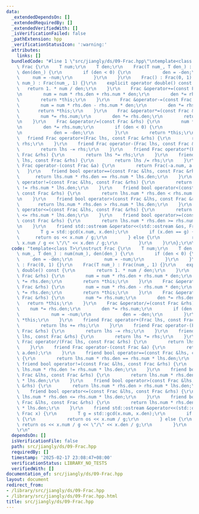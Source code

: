 ```yaml
---
data:
  _extendedDependsOn: []
  _extendedRequiredBy: []
  _extendedVerifiedWith: []
  _isVerificationFailed: false
  _pathExtension: hpp
  _verificationStatusIcon: ':warning:'
  attributes:
    links: []
  bundledCode: "#line 1 \"src/jiangly/ds/09-Frac.hpp\"\ntemplate<class T>\r\nstruct\
    \ Frac {\r\n    T num;\r\n    T den;\r\n    Frac(T num_, T den_) : num(num_),\
    \ den(den_) {\r\n        if (den < 0) {\r\n            den = -den;\r\n       \
    \     num = -num;\r\n        }\r\n    }\r\n    Frac() : Frac(0, 1) {}\r\n    Frac(T\
    \ num_) : Frac(num_, 1) {}\r\n    explicit operator double() const {\r\n     \
    \   return 1. * num / den;\r\n    }\r\n    Frac &operator+=(const Frac &rhs) {\r\
    \n        num = num * rhs.den + rhs.num * den;\r\n        den *= rhs.den;\r\n\
    \        return *this;\r\n    }\r\n    Frac &operator-=(const Frac &rhs) {\r\n\
    \        num = num * rhs.den - rhs.num * den;\r\n        den *= rhs.den;\r\n \
    \       return *this;\r\n    }\r\n    Frac &operator*=(const Frac &rhs) {\r\n\
    \        num *= rhs.num;\r\n        den *= rhs.den;\r\n        return *this;\r\
    \n    }\r\n    Frac &operator/=(const Frac &rhs) {\r\n        num *= rhs.den;\r\
    \n        den *= rhs.num;\r\n        if (den < 0) {\r\n            num = -num;\r\
    \n            den = -den;\r\n        }\r\n        return *this;\r\n    }\r\n \
    \   friend Frac operator+(Frac lhs, const Frac &rhs) {\r\n        return lhs +=\
    \ rhs;\r\n    }\r\n    friend Frac operator-(Frac lhs, const Frac &rhs) {\r\n\
    \        return lhs -= rhs;\r\n    }\r\n    friend Frac operator*(Frac lhs, const\
    \ Frac &rhs) {\r\n        return lhs *= rhs;\r\n    }\r\n    friend Frac operator/(Frac\
    \ lhs, const Frac &rhs) {\r\n        return lhs /= rhs;\r\n    }\r\n    friend\
    \ Frac operator-(const Frac &a) {\r\n        return Frac(-a.num, a.den);\r\n \
    \   }\r\n    friend bool operator==(const Frac &lhs, const Frac &rhs) {\r\n  \
    \      return lhs.num * rhs.den == rhs.num * lhs.den;\r\n    }\r\n    friend bool\
    \ operator!=(const Frac &lhs, const Frac &rhs) {\r\n        return lhs.num * rhs.den\
    \ != rhs.num * lhs.den;\r\n    }\r\n    friend bool operator<(const Frac &lhs,\
    \ const Frac &rhs) {\r\n        return lhs.num * rhs.den < rhs.num * lhs.den;\r\
    \n    }\r\n    friend bool operator>(const Frac &lhs, const Frac &rhs) {\r\n \
    \       return lhs.num * rhs.den > rhs.num * lhs.den;\r\n    }\r\n    friend bool\
    \ operator<=(const Frac &lhs, const Frac &rhs) {\r\n        return lhs.num * rhs.den\
    \ <= rhs.num * lhs.den;\r\n    }\r\n    friend bool operator>=(const Frac &lhs,\
    \ const Frac &rhs) {\r\n        return lhs.num * rhs.den >= rhs.num * lhs.den;\r\
    \n    }\r\n    friend std::ostream &operator<<(std::ostream &os, Frac x) {\r\n\
    \        T g = std::gcd(x.num, x.den);\r\n        if (x.den == g) {\r\n      \
    \      return os << x.num / g;\r\n        } else {\r\n            return os <<\
    \ x.num / g << \"/\" << x.den / g;\r\n        }\r\n    }\r\n};\r\n\r\n"
  code: "template<class T>\r\nstruct Frac {\r\n    T num;\r\n    T den;\r\n    Frac(T\
    \ num_, T den_) : num(num_), den(den_) {\r\n        if (den < 0) {\r\n       \
    \     den = -den;\r\n            num = -num;\r\n        }\r\n    }\r\n    Frac()\
    \ : Frac(0, 1) {}\r\n    Frac(T num_) : Frac(num_, 1) {}\r\n    explicit operator\
    \ double() const {\r\n        return 1. * num / den;\r\n    }\r\n    Frac &operator+=(const\
    \ Frac &rhs) {\r\n        num = num * rhs.den + rhs.num * den;\r\n        den\
    \ *= rhs.den;\r\n        return *this;\r\n    }\r\n    Frac &operator-=(const\
    \ Frac &rhs) {\r\n        num = num * rhs.den - rhs.num * den;\r\n        den\
    \ *= rhs.den;\r\n        return *this;\r\n    }\r\n    Frac &operator*=(const\
    \ Frac &rhs) {\r\n        num *= rhs.num;\r\n        den *= rhs.den;\r\n     \
    \   return *this;\r\n    }\r\n    Frac &operator/=(const Frac &rhs) {\r\n    \
    \    num *= rhs.den;\r\n        den *= rhs.num;\r\n        if (den < 0) {\r\n\
    \            num = -num;\r\n            den = -den;\r\n        }\r\n        return\
    \ *this;\r\n    }\r\n    friend Frac operator+(Frac lhs, const Frac &rhs) {\r\n\
    \        return lhs += rhs;\r\n    }\r\n    friend Frac operator-(Frac lhs, const\
    \ Frac &rhs) {\r\n        return lhs -= rhs;\r\n    }\r\n    friend Frac operator*(Frac\
    \ lhs, const Frac &rhs) {\r\n        return lhs *= rhs;\r\n    }\r\n    friend\
    \ Frac operator/(Frac lhs, const Frac &rhs) {\r\n        return lhs /= rhs;\r\n\
    \    }\r\n    friend Frac operator-(const Frac &a) {\r\n        return Frac(-a.num,\
    \ a.den);\r\n    }\r\n    friend bool operator==(const Frac &lhs, const Frac &rhs)\
    \ {\r\n        return lhs.num * rhs.den == rhs.num * lhs.den;\r\n    }\r\n   \
    \ friend bool operator!=(const Frac &lhs, const Frac &rhs) {\r\n        return\
    \ lhs.num * rhs.den != rhs.num * lhs.den;\r\n    }\r\n    friend bool operator<(const\
    \ Frac &lhs, const Frac &rhs) {\r\n        return lhs.num * rhs.den < rhs.num\
    \ * lhs.den;\r\n    }\r\n    friend bool operator>(const Frac &lhs, const Frac\
    \ &rhs) {\r\n        return lhs.num * rhs.den > rhs.num * lhs.den;\r\n    }\r\n\
    \    friend bool operator<=(const Frac &lhs, const Frac &rhs) {\r\n        return\
    \ lhs.num * rhs.den <= rhs.num * lhs.den;\r\n    }\r\n    friend bool operator>=(const\
    \ Frac &lhs, const Frac &rhs) {\r\n        return lhs.num * rhs.den >= rhs.num\
    \ * lhs.den;\r\n    }\r\n    friend std::ostream &operator<<(std::ostream &os,\
    \ Frac x) {\r\n        T g = std::gcd(x.num, x.den);\r\n        if (x.den == g)\
    \ {\r\n            return os << x.num / g;\r\n        } else {\r\n           \
    \ return os << x.num / g << \"/\" << x.den / g;\r\n        }\r\n    }\r\n};\r\n\
    \r\n"
  dependsOn: []
  isVerificationFile: false
  path: src/jiangly/ds/09-Frac.hpp
  requiredBy: []
  timestamp: '2025-02-17 23:08:47+08:00'
  verificationStatus: LIBRARY_NO_TESTS
  verifiedWith: []
documentation_of: src/jiangly/ds/09-Frac.hpp
layout: document
redirect_from:
- /library/src/jiangly/ds/09-Frac.hpp
- /library/src/jiangly/ds/09-Frac.hpp.html
title: src/jiangly/ds/09-Frac.hpp
---
```

